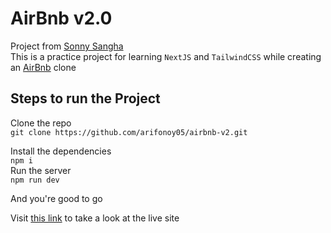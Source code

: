 # AirBnb v2.0
Project from [Sonny Sangha](https://www.youtube.com/channel/UCqeTj_QAnNlmt7FwzNwHZnA) <br>
This is a practice project for learning `NextJS` and `TailwindCSS` while creating an [AirBnb](https://airbnb.com) clone

## Steps to run the Project
Clone the repo <br>
`git clone https://github.com/arifonoy05/airbnb-v2.git`<br>

Install the dependencies <br>
`npm i` <br>
Run the server <br>
`npm run dev` <br>

And you're good to go

Visit [this link](https://arifonoy05.github.io/airbnb-v2/) to take a look at the live site
